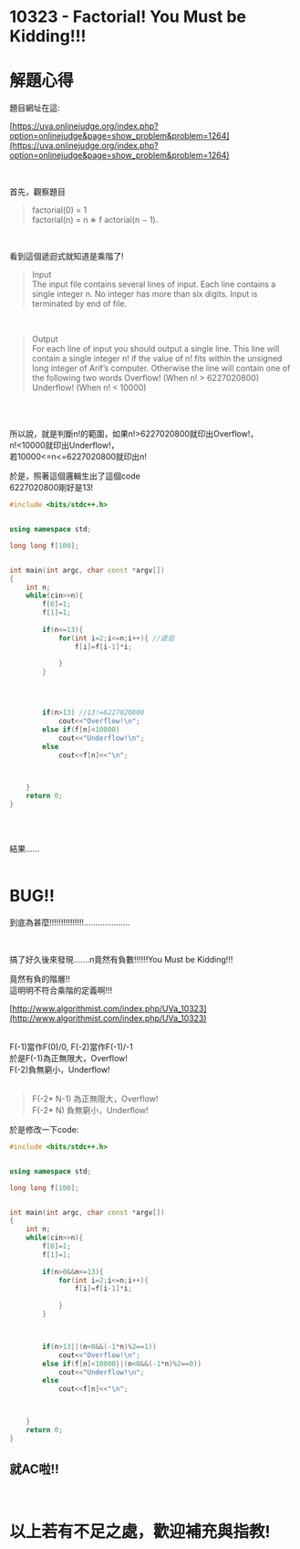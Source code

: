 

# 10323 - Factorial! You Must be Kidding!!!

解題心得
==================================

題目網址在這: 

[https://uva.onlinejudge.org/index.php?option=onlinejudge&page=show_problem&problem=1264](https://uva.onlinejudge.org/index.php?option=onlinejudge&page=show_problem&problem=1264)

<br />

首先，觀察題目


>
>factorial(0) = 1<br />
>factorial(n) = n ∗ f actorial(n − 1).
>

<br />

看到這個遞迴式就知道是乘階了!
<br />

>Input<br />
The input file contains several lines of input. Each line contains a single integer n. No integer has more
than six digits. Input is terminated by end of file.

<br />

>Output<br />
For each line of input you should output a single line. This line will contain a single integer n! if the
value of n! fits within the unsigned long integer of Arif’s computer. Otherwise the line will contain one
of the following two words
Overflow! (When n! > 6227020800)
Underflow! (When n! < 10000)

<br />
<br />

所以說，就是判斷n!的範圍，如果n!>6227020800就印出Overflow!，<br />
n!<10000就印出Underflow!，<br />
若10000<=n<=6227020800就印出n!
<br />

於是，照著這個邏輯生出了這個code <br />
6227020800剛好是13!<br />

```cpp
#include <bits/stdc++.h>


using namespace std;

long long f[100];


int main(int argc, char const *argv[])
{
	int n;
	while(cin>>n){
		f[0]=1;
		f[1]=1;
		
		if(n<=13){
			for(int i=2;i<=n;i++){ //遞迴
				f[i]=f[i-1]*i;
				
			}
		}




		if(n>13) //13!=6227020800
			cout<<"Overflow!\n";
		else if(f[n]<10000)
			cout<<"Underflow!\n";
		else
			cout<<f[n]<<"\n";



	}
	return 0;
}




```




<br />
結果......
<br />

<br />

BUG!!
===============================================

到底為甚麼!!!!!!!!!!!!!!!....................<br />


<br />

搞了好久後來發現.......n竟然有負數!!!!!!You Must be Kidding!!!<br />

竟然有負的階層!!<br />
這明明不符合乘階的定義啊!!!<br />





[http://www.algorithmist.com/index.php/UVa_10323](http://www.algorithmist.com/index.php/UVa_10323)

<br />
F(-1)當作F(0)/0, F(-2)當作F(-1)/-1<br />
於是F(-1)為正無限大，Overflow!<br />
F(-2)負無窮小，Underflow!<br />

<br />

>F(-2* N-1) 為正無限大，Overflow!<br />
>F(-2* N) 負無窮小，Underflow!<br />


於是修改一下code:
<br />

```cpp
#include <bits/stdc++.h>


using namespace std;

long long f[100];


int main(int argc, char const *argv[])
{
	int n;
	while(cin>>n){
		f[0]=1;
		f[1]=1;
		
		if(n>0&&n<=13){
			for(int i=2;i<=n;i++){
				f[i]=f[i-1]*i;
				
			}
		}



		if(n>13||(n<0&&(-1*n)%2==1))
			cout<<"Overflow!\n";
		else if(f[n]<10000||(n<0&&(-1*n)%2==0))
			cout<<"Underflow!\n";
		else
			cout<<f[n]<<"\n";



	}
	return 0;
}

```


就AC啦!!
----------------------------

<br />


以上若有不足之處，歡迎補充與指教!
==============================================

<br />
<br />


























